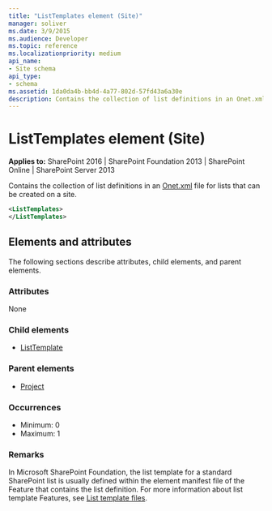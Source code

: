 ```yaml
---
title: "ListTemplates element (Site)"
manager: soliver
ms.date: 3/9/2015
ms.audience: Developer
ms.topic: reference
ms.localizationpriority: medium
api_name:
- Site schema
api_type:
- schema
ms.assetid: 1da0da4b-bb4d-4a77-802d-57fd43a6a30e
description: Contains the collection of list definitions in an Onet.xml file for lists that can be created on a site.
---
```


# ListTemplates element (Site)

**Applies to:** SharePoint 2016 | SharePoint Foundation 2013 | SharePoint Online | SharePoint Server 2013

Contains the collection of list definitions in an [Onet.xml](https://msdn.microsoft.com/library/b99d6657-d9ae-4135-a43c-c58cdfcdc6c1%28Office.15%29.aspx) file for lists that can be created on a site.

```XML
<ListTemplates>
</ListTemplates>
```

## Elements and attributes

The following sections describe attributes, child elements, and parent elements.

### Attributes

None

### Child elements

- [ListTemplate](listtemplate-element-site.md)

### Parent elements

- [Project](project-element-site.md)

### Occurrences

- Minimum: 0
- Maximum: 1

### Remarks

In Microsoft SharePoint Foundation, the list template for a standard SharePoint list is usually defined within the element manifest file of the Feature that contains the list definition. For more information about list template Features, see [List template files](list-template-files.md).
